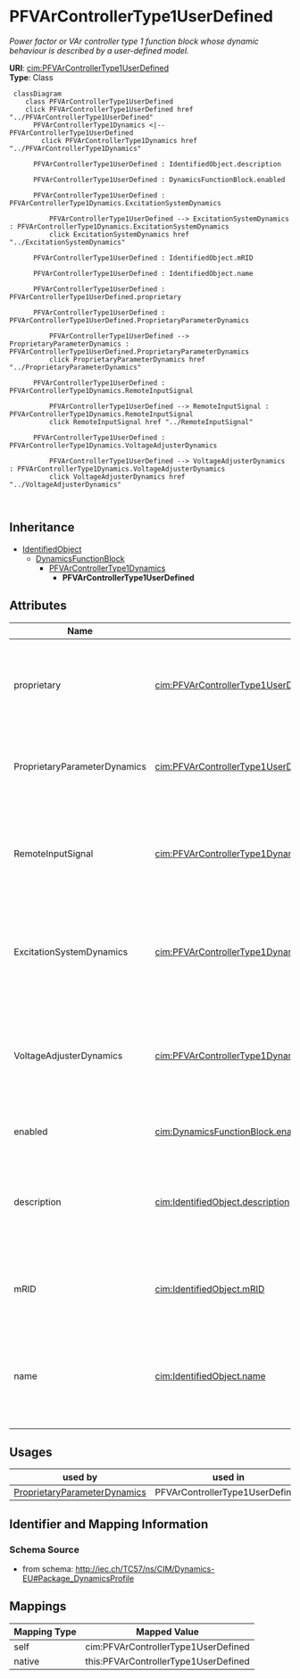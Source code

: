 # PFVArControllerType1UserDefined


_Power factor or VAr controller type 1 function block whose dynamic behaviour is described by <font color="#0f0f0f">a user-defined model.</font>_





**URI**: [cim:PFVArControllerType1UserDefined](http://iec.ch/TC57/CIM100#PFVArControllerType1UserDefined)<br />
**Type**: Class




```mermaid
 classDiagram
    class PFVArControllerType1UserDefined
    click PFVArControllerType1UserDefined href "../PFVArControllerType1UserDefined"
      PFVArControllerType1Dynamics <|-- PFVArControllerType1UserDefined
        click PFVArControllerType1Dynamics href "../PFVArControllerType1Dynamics"
      
      PFVArControllerType1UserDefined : IdentifiedObject.description
        
      PFVArControllerType1UserDefined : DynamicsFunctionBlock.enabled
        
      PFVArControllerType1UserDefined : PFVArControllerType1Dynamics.ExcitationSystemDynamics
        
          PFVArControllerType1UserDefined --> ExcitationSystemDynamics : PFVArControllerType1Dynamics.ExcitationSystemDynamics
          click ExcitationSystemDynamics href "../ExcitationSystemDynamics"
        
      PFVArControllerType1UserDefined : IdentifiedObject.mRID
        
      PFVArControllerType1UserDefined : IdentifiedObject.name
        
      PFVArControllerType1UserDefined : PFVArControllerType1UserDefined.proprietary
        
      PFVArControllerType1UserDefined : PFVArControllerType1UserDefined.ProprietaryParameterDynamics
        
          PFVArControllerType1UserDefined --> ProprietaryParameterDynamics : PFVArControllerType1UserDefined.ProprietaryParameterDynamics
          click ProprietaryParameterDynamics href "../ProprietaryParameterDynamics"
        
      PFVArControllerType1UserDefined : PFVArControllerType1Dynamics.RemoteInputSignal
        
          PFVArControllerType1UserDefined --> RemoteInputSignal : PFVArControllerType1Dynamics.RemoteInputSignal
          click RemoteInputSignal href "../RemoteInputSignal"
        
      PFVArControllerType1UserDefined : PFVArControllerType1Dynamics.VoltageAdjusterDynamics
        
          PFVArControllerType1UserDefined --> VoltageAdjusterDynamics : PFVArControllerType1Dynamics.VoltageAdjusterDynamics
          click VoltageAdjusterDynamics href "../VoltageAdjusterDynamics"
        
      
```





## Inheritance
* [IdentifiedObject](IdentifiedObject.md)
    * [DynamicsFunctionBlock](DynamicsFunctionBlock.md)
        * [PFVArControllerType1Dynamics](PFVArControllerType1Dynamics.md)
            * **PFVArControllerType1UserDefined**



## Attributes


| Name | URI | Cardinality and Range | Description | Inheritance |
| ---  | --- | --- | --- | --- |
| proprietary | [cim:PFVArControllerType1UserDefined.proprietary](http://iec.ch/TC57/CIM100#PFVArControllerType1UserDefined.proprietary) | 1 <br />  boolean  | Behaviour is based on a proprietary model as opposed to a detailed model | direct |
| ProprietaryParameterDynamics | [cim:PFVArControllerType1UserDefined.ProprietaryParameterDynamics](http://iec.ch/TC57/CIM100#PFVArControllerType1UserDefined.ProprietaryParameterDynamics) | * <br />  [ProprietaryParameterDynamics](ProprietaryParameterDynamics.md)  | Parameter of this proprietary user-defined model | direct |
| RemoteInputSignal | [cim:PFVArControllerType1Dynamics.RemoteInputSignal](http://iec.ch/TC57/CIM100#PFVArControllerType1Dynamics.RemoteInputSignal) | 0..1 <br />  [RemoteInputSignal](RemoteInputSignal.md)  | Remote input signal used by this power factor or VAr controller type 1 model | [PFVArControllerType1Dynamics](PFVArControllerType1Dynamics.md) |
| ExcitationSystemDynamics | [cim:PFVArControllerType1Dynamics.ExcitationSystemDynamics](http://iec.ch/TC57/CIM100#PFVArControllerType1Dynamics.ExcitationSystemDynamics) | 1 <br />  [ExcitationSystemDynamics](ExcitationSystemDynamics.md)  | Excitation system model with which this power actor or VAr controller type 1 ... | [PFVArControllerType1Dynamics](PFVArControllerType1Dynamics.md) |
| VoltageAdjusterDynamics | [cim:PFVArControllerType1Dynamics.VoltageAdjusterDynamics](http://iec.ch/TC57/CIM100#PFVArControllerType1Dynamics.VoltageAdjusterDynamics) | 0..1 <br />  [VoltageAdjusterDynamics](VoltageAdjusterDynamics.md)  | Voltage adjuster model associated with this power factor or VAr controller ty... | [PFVArControllerType1Dynamics](PFVArControllerType1Dynamics.md) |
| enabled | [cim:DynamicsFunctionBlock.enabled](http://iec.ch/TC57/CIM100#DynamicsFunctionBlock.enabled) | 1 <br />  boolean  | Function block used indicator | [DynamicsFunctionBlock](DynamicsFunctionBlock.md) |
| description | [cim:IdentifiedObject.description](http://iec.ch/TC57/CIM100#IdentifiedObject.description) | 0..1 <br />  string  | The description is a free human readable text describing or naming the object | [IdentifiedObject](IdentifiedObject.md) |
| mRID | [cim:IdentifiedObject.mRID](http://iec.ch/TC57/CIM100#IdentifiedObject.mRID) | 1 <br />  string  | Master resource identifier issued by a model authority | [IdentifiedObject](IdentifiedObject.md) |
| name | [cim:IdentifiedObject.name](http://iec.ch/TC57/CIM100#IdentifiedObject.name) | 0..1 <br />  string  | The name is any free human readable and possibly non unique text naming the o... | [IdentifiedObject](IdentifiedObject.md) |





## Usages

| used by | used in | type | used |
| ---  | --- | --- | --- |
| [ProprietaryParameterDynamics](ProprietaryParameterDynamics.md) | PFVArControllerType1UserDefined | range | [PFVArControllerType1UserDefined](PFVArControllerType1UserDefined.md) |






## Identifier and Mapping Information







### Schema Source


* from schema: http://iec.ch/TC57/ns/CIM/Dynamics-EU#Package_DynamicsProfile





## Mappings

| Mapping Type | Mapped Value |
| ---  | ---  |
| self | cim:PFVArControllerType1UserDefined |
| native | this:PFVArControllerType1UserDefined |




